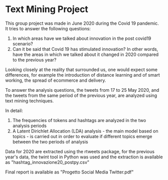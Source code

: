 # Text Mining Project

This group project was made in June 2020 during the Covid 19 pandemic.  
It tries to answer the following questions:
1. In which areas have we talked about innovation in the post covid19 scenario?
2. Can it be said that Covid 19 has stimulated innovation? In other words, have the areas in which we talked about it changed in 2020 compared to the previous year?   

Looking closely at the reality that surrounded us, one would expect some differences, for example the introduction of distance learning and of smart working, the spread of ecommerce and delivery.

To answer the analysis questions, the tweets from 17 to 25 May 2020, and the tweets from the same period of the previous year, are analyzed using text mining techniques.

In detail:
1. The frequencies of tokens and hashtags are analyzed in the two analysis periods
2. A Latent Dirichlet Allocation (LDA) analysis - the main model based on topics - is carried out in order to evaluate if different topics emerge between the two periods of analysis

Data for 2020 are extracted using the rtweets package, for the previous year's data, the twint tool in Python was used and the extraction is available as "hashtag_innovazione20_postpy.csv"

Final report is available as "Progetto Social Media Twitter.pdf"
